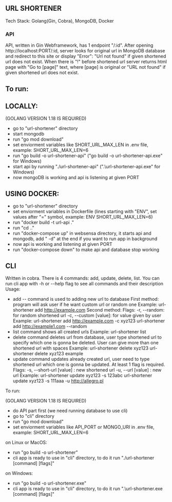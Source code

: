 ## URL SHORTENER
Tech Stack: Golang(Gin, Cobra), MongoDB, Docker

### API
API, written in Gin Webframework, has 1 endpoint "/:id".
After opening http://localhost:PORT/:id, server looks for original url in MongoDB database
and redirect to this site or display "Error": "Url not found" if given shortened url does not exist.
When there is "!" before shortened url server returns html page with "Go to [page]" text,
where [page] is original or "URL not found" if given shortened url does not exist.

## To run:

## LOCALLY:

(GOLANG VERSION 1.18 IS REQUIRED)
- go to "url-shortener" directory
- start mongodb
- run "go mod download"
- set enviorment variables like SHORT_URL_MAX_LEN in .env file, example: SHORT_URL_MAX_LEN=6
- run "go build -o url-shortener-api" ("go build -o url-shortener-api.exe" for Windows)
- start api by running "./url-shortener-api" (".\url-shortener-api.exe" for Windows)
- now mongoDB is working and api is listening at given PORT

## USING DOCKER:

- go to "url-shortener" directory
- set enviorment variables in Dockerfile (lines starting with "ENV", set values after "=" symbol, example: ENV SHORT_URL_MAX_LEN=6)
- run "docker build -t url-api ."
- run "cd .."
- run "docker-compose up" in websensa directory, it starts api and mongodb, add " -d" at the end if you want to run app in background
- now api is working and listening at given PORT
- run "docker-compose down" to make api and database stop working

## CLI

Written in cobra. There is 4 commands: add, update, delete, list.
You can run cli app with -h or --help flag to see all commands and their description
Usage:

- add
-- command is used to adding new url to database
First method:
program will ask user if he want custom url or random one
Example:
url-shortener add http://example.com
Second method:
Flags:
-r, --random: for random shortened url
-c, --custom [value]: for value given by user
Example:
url-shortener add http://example.com -c xyz123
url-shortener add http://example1.com --random
- list
command shows all created urls
Example:
url-shortener list
- delete
command deletes url from database, user type shortened url to specify which one is gonna be deleted.
User can give more than one shortened url with spaces
Example:
url-shortener delete xyz123
url-shortener delete xyz123 example
- update
command updates already created url, user need to type shortened url which one is gonna be updated.
At least 1 flag is required.
Flags:
-s, --short-url [value] : new shortened url
-u, --url [value] : new url
Example:
url-shortener update xyz123 -s 123abc
url-shortener update xyz123 -s 111aaa -u http://allegro.pl

To run:

(GOLANG VERSION 1.18 IS REQUIRED)
- do API part first (we need running database to use cli)
- go to "cli" directory
- run "go mod download"
- set enviorment variables like API_PORT or MONGO_URI in .env file, example: SHORT_URL_MAX_LEN=6

on Linux or MacOS:
- run "go build -o url-shortener"
- cli app is ready to use in "cli" directory, to do it run "./url-shortener [command] [flags]"

on Windows:
- run "go build -o url-shortener.exe"
- cli app is ready to use in "cli" directory, to do it run ".\url-shortener.exe [command] [flags]"
